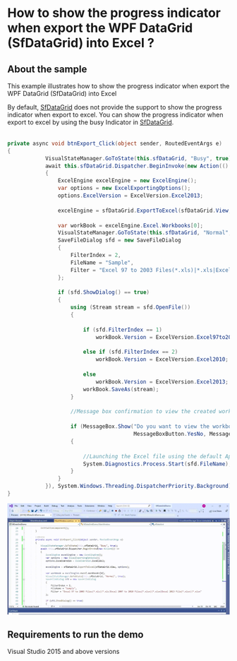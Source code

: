# How to show the progress indicator when export the WPF DataGrid (SfDataGrid) into Excel ?

## About the sample
This example illustrates how to show the progress indicator when export the WPF DataGrid (SfDataGrid) into Excel 

By default, [SfDataGrid](https://help.syncfusion.com/cr/wpf/Syncfusion.UI.Xaml.Grid.SfDataGrid.html) does not provide the support to show the progress indicator when export to excel. You can show the progress indicator when export to excel by using the busy Indicator in [SfDataGrid](https://help.syncfusion.com/cr/wpf/Syncfusion.UI.Xaml.Grid.SfDataGrid.html).

```C#

private async void btnExport_Click(object sender, RoutedEventArgs e)
{
            VisualStateManager.GoToState(this.sfDataGrid, "Busy", true);
            await this.sfDataGrid.Dispatcher.BeginInvoke(new Action(() =>
            {
                ExcelEngine excelEngine = new ExcelEngine();
                var options = new ExcelExportingOptions();
                options.ExcelVersion = ExcelVersion.Excel2013;

                excelEngine = sfDataGrid.ExportToExcel(sfDataGrid.View, options);

                var workBook = excelEngine.Excel.Workbooks[0];
                VisualStateManager.GoToState(this.sfDataGrid, "Normal", true);
                SaveFileDialog sfd = new SaveFileDialog
                {
                    FilterIndex = 2,
                    FileName = "Sample",
                    Filter = "Excel 97 to 2003 Files(*.xls)|*.xls|Excel 2007 to 2010 Files(*.xlsx)|*.xlsx|Excel 2013 File(*.xlsx)|*.xlsx"
                };

                if (sfd.ShowDialog() == true)
                {
                    using (Stream stream = sfd.OpenFile())
                    {

                        if (sfd.FilterIndex == 1)
                            workBook.Version = ExcelVersion.Excel97to2003;

                        else if (sfd.FilterIndex == 2)
                            workBook.Version = ExcelVersion.Excel2010;

                        else
                            workBook.Version = ExcelVersion.Excel2013;
                        workBook.SaveAs(stream);
                    }

                    //Message box confirmation to view the created workbook.

                    if (MessageBox.Show("Do you want to view the workbook?", "Workbook has been created",
                                        MessageBoxButton.YesNo, MessageBoxImage.Information) == MessageBoxResult.Yes)
                    {

                        //Launching the Excel file using the default Application.[MS Excel Or Free ExcelViewer]
                        System.Diagnostics.Process.Start(sfd.FileName);
                    }
                }
            }), System.Windows.Threading.DispatcherPriority.Background);
}

```

![Shows the progress indicator while export to excel in SfDataGrid](ShowstheProgressIndicator.gif)

## Requirements to run the demo
Visual Studio 2015 and above versions


